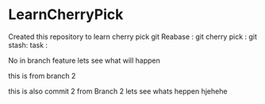 # LearnCherryPick
Created this repository to learn cherry pick 
git Reabase :
git cherry pick :
git stash:
task : 


No in branch feature
lets see what will happen

this is from branch 2 

this is also commit 2 from Branch 2 lets see whats heppen hjehehe
